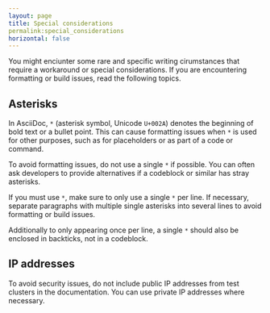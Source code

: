 ```yaml
---
layout: page
title: Special considerations
permalink:special_considerations
horizontal: false
---
```


You might enciunter some rare and specific writing cirumstances that require a workaround or special considerations. If you are encountering formatting or build issues, read the following topics.

## Asterisks

In AsciiDoc, `*` (asterisk symbol, Unicode `U+002A`) denotes the beginning of bold text or a bullet point. This can cause formatting issues when `*` is used for other purposes, such as for placeholders or as part of a code or command.

To avoid formatting issues, do not use a single `*` if possible. You can often ask developers to provide alternatives if a codeblock or similar has stray asterisks.

If you must use `*`, make sure to only use a single `*` per line. If necessary, separate paragraphs with multiple single asterisks into several lines to avoid formatting or build issues.

Additionally to only appearing once per line, a single  `*` should also be enclosed in backticks, not in a codeblock.

## IP addresses

To avoid security issues, do not include public IP addresses from test clusters in the documentation. You can use private IP addresses where necessary.
